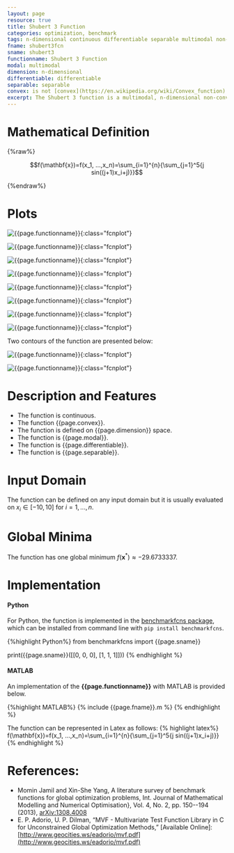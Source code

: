 ```yaml
---
layout: page
resource: true
title: Shubert 3 Function
categories: optimization, benchmark
tags: n-dimensional continuous differentiable separable multimodal non-convex
fname: shubert3fcn
sname: shubert3
functionname: Shubert 3 Function
modal: multimodal
dimension: n-dimensional
differentiable: differentiable
separable: separable
convex: is not [convex](https://en.wikipedia.org/wiki/Convex_function)
excerpt: The Shubert 3 function is a multimodal, n-dimensional non-convex mathematical function widely used for testing optimization algorithms
---
```



# Mathematical Definition

{%raw%}

$$f(\mathbf{x})=f(x_1, ...,x_n)=\sum_{i=1}^{n}{\sum_{j=1}^5{j sin((j+1)x_i+j)}}$$

{%endraw%}

# Plots
![{{page.functionname}}]({{site.baseurl}}/doc/plots/{{page.fname}}.png){:class="fcnplot"}

![{{page.functionname}}]({{site.baseurl}}/doc/plots/{{page.fname}}_2.png){:class="fcnplot"}

![{{page.functionname}}]({{site.baseurl}}/doc/plots/{{page.fname}}_3.png){:class="fcnplot"}

![{{page.functionname}}]({{site.baseurl}}/doc/plots/{{page.fname}}_4.png){:class="fcnplot"}

![{{page.functionname}}]({{site.baseurl}}/doc/plots/{{page.fname}}_5.png){:class="fcnplot"}

![{{page.functionname}}]({{site.baseurl}}/doc/plots/{{page.fname}}_6.png){:class="fcnplot"}

![{{page.functionname}}]({{site.baseurl}}/doc/plots/{{page.fname}}_7.png){:class="fcnplot"}

![{{page.functionname}}]({{site.baseurl}}/doc/plots/{{page.fname}}_8.png){:class="fcnplot"}

Two contours of the function are presented below:

![{{page.functionname}}]({{site.baseurl}}/doc/plots/{{page.fname}}_contour.png){:class="fcnplot"}

![{{page.functionname}}]({{site.baseurl}}/doc/plots/{{page.fname}}_contour_2.png){:class="fcnplot"}

# Description and Features
* The function is continuous.
* The function {{page.convex}}.
* The function is defined on {{page.dimension}} space.
* The function is {{page.modal}}.
* The function is {{page.differentiable}}.
* The function is {{page.separable}}.

# Input Domain
The function can be defined on any input domain but it is usually evaluated on $x_i \in [-10, 10]$ for $i=1, ..., n$.

# Global Minima
The function has one global minimum $f(\textbf{x}^{\ast})\approx-29.6733337$.

# Implementation
#### Python
For Python, the function is implemented in the [benchmarkfcns package](https://github.com/mazhar-ansari-ardeh/BenchmarkFcns), which can be installed from command line with `pip install benchmarkfcns`. 

{%highlight Python%}
from benchmarkfcns import {{page.sname}}

print({{page.sname}}([[0, 0, 0],
              [1, 1, 1]]))
{% endhighlight %}

#### MATLAB
An implementation of the **{{page.functionname}}** with MATLAB is provided below. 

{%highlight MATLAB%}
{% include {{page.fname}}.m %}
{% endhighlight %}

The function can be represented in Latex as follows:
{% highlight latex%}
f(\mathbf{x})=f(x_1, ...,x_n)=\sum_{i=1}^{n}{\sum_{j=1}^5{j sin((j+1)x_i+j)}}
{% endhighlight %}

# References:
* Momin Jamil and Xin-She Yang, A literature survey of benchmark functions for global optimization problems, Int. Journal of Mathematical Modelling 
and Numerical Optimisation}, Vol. 4, No. 2, pp. 150--194 (2013), [arXiv:1308.4008](arXiv:1308.4008)
* E. P. Adorio, U. P. Dilman, “MVF - Multivariate Test Function Library
in C for Unconstrained Global Optimization Methods,” [Available Online]:
[http://www.geocities.ws/eadorio/mvf.pdf](http://www.geocities.ws/eadorio/mvf.pdf)
